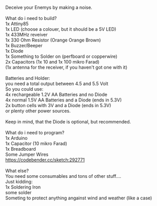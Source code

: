 Deceive your Enemys by making a noise. <br>
 <br>
What do i need to build? <br>
1x Attiny85 <br>
1x LED (choose a colouer, but it should be a 5V LED) <br>
1x 433MHz reveiver <br>
1x 330 Ohm Resistor (Orange Orange Brown) <br>
1x Buzzer/Beeper <br>
1x Diode <br>
1x Something to Solder on (perfboard or copperwire) <br>
2x Capacitors (1x 10 and 1x 100 mikro Farad) <br>
(1x antenna for the receiver, if you haven't got one with it) <br>
 <br>
Batteries and Holder: <br>
you need a total output between 4.5 and 5.5 Volt <br>
So you could use:  <br>
4x rechargeable 1.2V AA Batteries and no Diode <br>
4x normal 1.5V AA Batteries and a Diode (ends in 5.3V) <br>
2x button cells with 3V and a Diode (ends in 5.3V) <br>
or plenty other power sources. <br>
 <br>
Keep in mind, that the Diode is optional, but recommended. <br>
 <br>
What do i need to program? <br>
1x Arduino <br>
1x Capacitor (10 mikro Farad) <br>
1x Breadboard <br>
Some Jumper Wires <br>
https://codebender.cc/sketch:292771 <br>
 <br>
What else? <br>
You need some consumables and tons of other stuff.... <br>
Just kidding: <br>
1x Soldering Iron <br>
some solder <br>
Someting to protect anything angainst wind and weather (like a case) <br>
